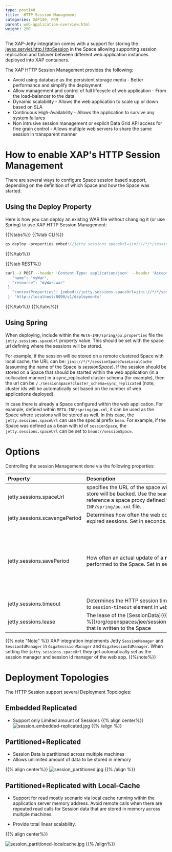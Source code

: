 ```yaml
---
type: post140
title:  HTTP Session Management
categories: XAP140, PRM
parent: web-application-overview.html
weight: 250
---
```




The XAP-Jetty integration comes with a support for storing the [javax.servlet.http.HttpSession](http://download.oracle.com/javaee/1.3/api/javax/servlet/http/HttpSession.html) in the Space allowing supporting session replication and failover between different web application instances deployed into XAP containers.


The XAP HTTP Session Management provides the following:

- Avoid using database as the persistent storage media - Better performance and simplify the deployment
- Allow management and control of full lifecycle of web application - From the load-balancer to the data
- Dynamic scalability - Allows the web application to scale up or down based on SLA
- Continuous High-Availability - Allows the application to survive any system failures
- Non intrusive session management or explicit Data Grid API access for fine grain control - Allows multiple web servers to share the same session in transparent manner

 

# How to enable XAP's HTTP Session Management

There are several ways to configure Space session based support, depending on the definition of which Space and how the Space was started.

## Using the Deploy Property

Here is how you can deploy an existing WAR file without changing it (or use Spring) to use XAP HTTP Session Management:


{{%tabs%}}
{{%tab CLI%}}
```java
gs deploy -properties embed://jetty.sessions.spaceUrl=jini://*/*/sessionSpace?useLocalCache myWar.war
```
{{%/tab%}}

{{%tab REST%}}
```bash
curl -X POST --header 'Content-Type: application/json' --header 'Accept: text/plain' -d '{ 
   "name": "myWar", 
   "resource": "myWar.war" 
 }, 
   "contextProperties": {embed://jetty.sessions.spaceUrl=jini://*/*/sessionSpace?useLocalCache} 
 }' 'http://localhost:8090/v1/deployments'
```
{{%/tab%}}
{{%/tabs%}}

## Using Spring

When deploying, include within the `META-INF/spring/pu.properties` file the `jetty.sessions.spaceUrl` property value. This should be set with the space url defining where the sessions will be stored.

For example, if the session will be stored on a remote clustered Space with local cache, the URL can be: `jini://*/*/sessionSpace?useLocalCache` (assuming the name of the Space is _sessionSpace_). If the session should be stored on a Space that should be started within the web application (in a collocated manner) in a sync_replicated cluster schema (for example), then the url can be `/./sessionSpace?cluster_schema=sync_replicated` (note, cluster ids will be automatically set based on the number of web applications deployed).

In case there is already a Space configured within the web application. For example, defined within `META-INF/spring/pu.xml`, it can be used as the Space where sessions will be stored as well. In this case, the `jetty.sessions.spaceUrl` can use the special prefix `bean`. For example, if the Space was defined as a bean with id of `sessionSpace`, the  `jetty.sessions.spaceUrl` can be set to `bean://sessionSpace`.


# Options

Controlling the session Management done via the following properties:


|Property|Description|Default|Mandatory?|
|:-------|:----------|:------|:---------|
|jetty.sessions.spaceUrl|specifies the URL of the space with the HTTP session store will be backed. Use the `bean://` notation to reference a space proxy defined within the `META-INF/spring/pu.xml` file.|`jini://*/*/sessionSpace?useLocalCache`<br>`/./sessionSpace?cluster_schema=replicated`<br>`bean://sessionSpace`| Yes |
|jetty.sessions.scavengePeriod| Determines how often the web container will check for expired sessions. Set in seconds.| 300 seconds (5 minutes) | No |
|jetty.sessions.savePeriod| How often an actual update of a **non dirty** session will be performed to the Space. Set in seconds|60 seconds. This is useful for cases where a session attribute is not updated explicitly using the `HttpSession#setAttribute` method. More importantly, it makes sure to report the last time the user has accessed the application to the space so that the user session will not expire |No |
|jetty.sessions.timeout| Determines the HTTP session timeout in minutes (similar to `session-timeout` element in `web.xml`|30 minutes| No |
|jetty.sessions.lease| The lease of the [SessionData]({{% api-javadoc %}}/org/openspaces/jee/sessions/jetty/SessionData.html) that is written to the Space |Long.MAX_VALUE | No |

{{% note "Note" %}}
XAP integration implements Jetty `SessionManager` and `SessionIdManager` in `GigaSesssionManager` and `GigaSessionIdManager`. When setting the `jetty.sessions.spaceUrl` they get automatically set as the session manager and session id manager of the web app.
{{%/note%}}

# Deployment Topologies

The HTTP Session support several Deployment Topologies:

## Embedded Replicated

- Support only Limited amount of Sessions
{{% align center%}}
![session_embedded-replicated.jpg](/attachment_files/session_embedded-replicated.jpg)
{{% /align %}}

## Partitioned+Replicated

- Session Data is partitioned across multiple machines
- Allows unlimited amount of data to be stored in memory

{{% align center%}}
![session_partitioned.jpg](/attachment_files/session_partitioned.jpg)
{{% /align %}}

## Partitioned+Replicated with Local-Cache

- Support for read mostly scenario via local cache running within the application server memory address.
Avoid remote calls when there are repeated read calls for Session data that are stored in memory across multiple machines.

- Provide total linear scalability.

{{% align center%}}

![session_partitioned-localcache.jpg](/attachment_files/session_partitioned-localcache.jpg)
{{% /align%}}
